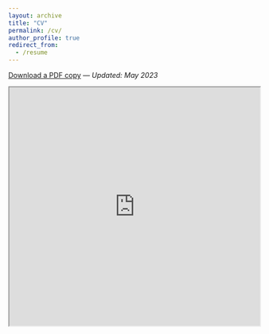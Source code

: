 ```yaml
---
layout: archive
title: "CV"
permalink: /cv/
author_profile: true
redirect_from:
  - /resume
---
```


[Download a PDF copy](https://drive.google.com/file/d/14ONW-9bsoxVmk9uVQg7ObbCqxJs_CLWt/view) *— Updated: May 2023*

<iframe src="https://drive.google.com/file/d/14ONW-9bsoxVmk9uVQg7ObbCqxJs_CLWt/preview" width="100%" height="480" allow="autoplay"></iframe>
